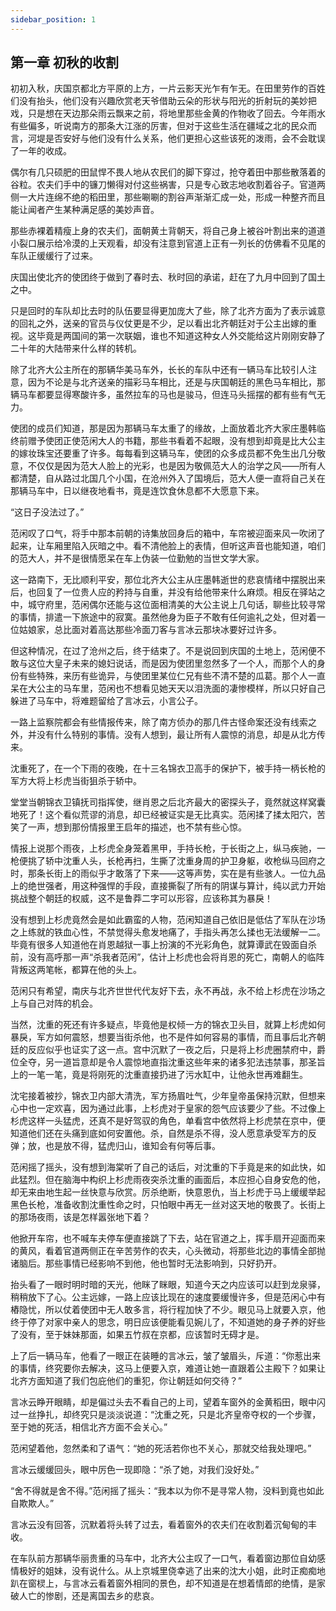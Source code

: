 ```yaml
---
sidebar_position: 1
---
```


## 第一章 **初秋的收割**

初初入秋，庆国京都北方平原的上方，一片云影天光乍有乍无。在田里劳作的百姓们没有抬头，他们没有兴趣欣赏老天爷借助云朵的形状与阳光的折射玩的美妙把戏，只是想在天边那朵雨云飘来之前，将地里那些金黄的作物收了回去。今年雨水有些偏多，听说南方的那条大江涨的厉害，但对于这些生活在疆域之北的民众而言，河堤是否安好与他们没有什么关系，他们更担心这些该死的泼雨，会不会耽误了一年的收成。

偶尔有几只硕肥的田鼠悍不畏人地从农民们的脚下穿过，抢夺着田中那些散落着的谷粒。农夫们手中的镰刀懒得对付这些祸害，只是专心致志地收割着谷子。官道两侧一大片连绵不绝的稻田里，那些唰唰的割谷声渐渐汇成一处，形成一种整齐而且能让闻者产生某种满足感的美妙声音。

那些赤裸着精瘦上身的农夫们，面朝黄土背朝天，将自己身上被谷叶割出来的道道小裂口展示给冷漠的上天观看，却没有注意到官道上正有一列长的仿佛看不见尾的车队正缓缓行了过来。

庆国出使北齐的使团终于做到了春时去、秋时回的承诺，赶在了九月中回到了国土之中。

只是回时的车队却比去时的队伍要显得更加庞大了些，除了北齐方面为了表示诚意的回礼之外，送亲的官员与仪仗更是不少，足以看出北齐朝廷对于公主出嫁的重视。这毕竟是两国间的第一次联姻，谁也不知道这种女人外交能给这片刚刚安静了二十年的大陆带来什么样的转机。

除了北齐大公主所在的那辆华美马车外，长长的车队中还有一辆马车比较引人注意，因为不论是与北齐送亲的描彩马车相比，还是与庆国朝廷的黑色马车相比，那辆马车都要显得寒酸许多，虽然拉车的马也是骏马，但连马头摇摆的都有些有气无力。

使团的成员们知道，那是因为那辆马车太重了的缘故，上面放着北齐大家庄墨韩临终前赠予使团正使范闲大人的书籍，那些书看着不起眼，没有想到却竟是比大公主的嫁妆珠宝还要重了许多。每每看到这辆马车，使团的众多成员都不免生出几分敬意，不仅仅是因为范大人脸上的光彩，也是因为敬佩范大人的治学之风——所有人都清楚，自从路过北国几个小国，在沧州外入了国境后，范大人便一直将自己关在那辆马车中，日以继夜地看书，竟是连饮食休息都不大愿意下来。

“这日子没法过了。”

范闲叹了口气，将手中那本前朝的诗集放回身后的箱中，车帘被迎面来风一吹闭了起来，让车厢里陷入灰暗之中。看不清他脸上的表情，但听这声音也能知道，咱们的范大人，并不是很情愿呆在车上伪装一位勤勉的当世文学大家。

这一路南下，无比顺利平安，那位北齐大公主从庄墨韩逝世的悲哀情绪中摆脱出来后，也回复了一位贵人应的矜持与自重，并没有给他带来什么麻烦。相反在驿站之中，城守府里，范闲偶尔还能与这位面相清美的大公主说上几句话，聊些比较寻常的事情，排遣一下旅途中的寂寞。虽然他身为臣子不敢有任何逾礼之处，但对着一位姑娘家，总比面对着高达那些冷面刀客与言冰云那块冰要好过许多。

但这种情况，在过了沧州之后，终于结束了。不是说回到庆国的土地上，范闲便不敢与这位大皇子未来的媳妇说话，而是因为使团里忽然多了一个人，而那个人的身份有些特殊，来历有些诡异，与使团里某位仁兄有些不清不楚的瓜葛。那个人一直呆在大公主的马车里，范闲也不想看见她天天以泪洗面的凄惨模样，所以只好自己躲进了马车中，将难题留给了言冰云，小言公子。

一路上监察院都会有些情报传来，除了南方侦办的那几件古怪命案还没有线索之外，并没有什么特别的事情。没有人想到，最让所有人震惊的消息，却是从北方传来。

沈重死了，在一个下雨的夜晚，在十三名锦衣卫高手的保护下，被手持一柄长枪的军方大将上杉虎当街狙杀于轿中。

堂堂当朝锦衣卫镇抚司指挥使，继肖恩之后北齐最大的密探头子，竟然就这样窝囊地死了！这个看似荒谬的消息，却已经被证实是无比真实。范闲揉了揉太阳穴，苦笑了一声，想到那份情报里王启年的描述，也不禁有些心惊。

情报上说那个雨夜，上杉虎全身笼着黑甲，手持长枪，于长街之上，纵马疾驰，一枪便挑了轿中沈重人头，长枪再扫，生撕了沈重身周的护卫身躯，收枪纵马回府之时，那条长街上的雨似乎才敢落了下来——这等声势，实在是有些骇人。一位九品上的绝世强者，用这种强悍的手段，直接撕裂了所有的阴谋与算计，纯以武力开始挑战整个朝廷的权威，这不是鲁莽二字可以形容，应该称其为暴戾！

没有想到上杉虎竟然会是如此霸蛮的人物，范闲知道自己依旧是低估了军队在沙场之上练就的铁血心性，不禁觉得头愈发地痛了，手指头再怎么揉也无法缓解一二。毕竟有很多人知道他在肖恩越狱一事上扮演的不光彩角色，就算谭武在毁面自杀前，没有高呼那一声“杀我者范闲”，估计上杉虎也会将肖恩的死亡，南朝人的临阵背叛这两笔帐，都算在他的头上。

范闲只有希望，南庆与北齐世世代代友好下去，永不再战，永不给上杉虎在沙场之上与自己对阵的机会。

当然，沈重的死还有许多疑点，毕竟他是权倾一方的锦衣卫头目，就算上杉虎如何暴戾，军方如何震怒，想要当街杀他，也不是件如何容易的事情，而且事后北齐朝廷的反应似乎也证实了这一点。宫中沉默了一夜之后，只是将上杉虎圈禁府中，爵位全夺，另一道旨意却是令人震惊地直指沈重这些年来的诸多犯法违禁事，那圣旨上的一笔一笔，竟是将刚死的沈重直接扔进了污水缸中，让他永世再难翻生。

沈宅接着被抄，锦衣卫内部大清洗，军方扬眉吐气，少年皇帝虽保持沉默，但想来心中也一定欢喜，因为通过此事，上杉虎对于皇家的怨气应该要少了些。不过像上杉虎这样一头猛虎，还真不是好驾驭的角色，单看宫中依然将上杉虎禁在京中，便知道他们还在头痛到底如何安置他。杀，自然是杀不得，没人愿意承受军方的反弹；放，也是放不得，猛虎归山，谁知会有何等后事。

范闲摇了摇头，没有想到海棠听了自己的话后，对沈重的下手竟是来的如此快，如此猛烈。但在脑海中构织上杉虎雨夜突杀沈重的画面后，本应担心自身安危的他，却无来由地生起一丝快意与欣赏。厉杀绝断，快意恩仇，当上杉虎于马上缓缓举起黑色长枪，准备收割沈重性命之时，只怕眼中再无一丝对这天地的敬畏了。长街上的那场夜雨，该是怎样嚣张地下着？

他掀开车帘，也不喊车夫停车便直接跳了下去，站在官道之上，挥手扇开迎面而来的黄风，看着官道两侧正在辛苦劳作的农夫，心头微动，将那些北边的事情全部抛诸脑后。那些事情已经影响不到他，他也暂时无法影响到，只好扔开。

抬头看了一眼时明时暗的天光，他眯了眯眼，知道今天之内应该可以赶到龙泉驿，稍稍放下了心。公主远嫁，一路上应该比现在的速度要缓慢许多，但是范闲心中有樁隐忧，所以仗着使团中无人敢多言，将行程加快了不少。眼见马上就要入京，他终于停了对家中亲人的思念，明日应该便能看见婉儿了，不知道她的身子养的好些了没有，至于妹妹那面，如果五竹叔在京都，应该暂时无碍才是。

上了后一辆马车，他看了一眼正在装睡的言冰云，皱了皱眉头，斥道：“你惹出来的事情，终究要你去解决，这马上便要入京，难道让她一直跟着公主殿下？如果让北齐方面知道了我们包庇他们的重犯，你让朝廷如何交待？”

言冰云睁开眼睛，却是偏过头去不看自己的上司，望着车窗外的金黄稻田，眼中闪过一丝挣扎，却终究只是淡淡说道：“沈重之死，只是北齐皇帝夺权的一个步骤，至于她的死活，相信北齐方面不会关心。”

范闲望着他，忽然柔和了语气：“她的死活若你也不关心，那就交给我处理吧。”

言冰云缓缓回头，眼中厉色一现即隐：“杀了她，对我们没好处。”

“舍不得就是舍不得。”范闲摇了摇头：“我本以为你不是寻常人物，没料到竟也如此自欺欺人。”

言冰云没有回答，沉默着将头转了过去，看着窗外的农夫们在收割着沉甸甸的丰收。

在车队前方那辆华丽贵重的马车中，北齐大公主叹了一口气，看着窗边那位自幼感情极好的姐妹，没有说什么。从上京城里侥幸逃了出来的沈大小姐，此时正痴痴地趴在窗棂上，与言冰云看着窗外相同的景色，却不知道是在想着情郎的绝情，是家破人亡的惨剧，还是离国去乡的悲哀。

